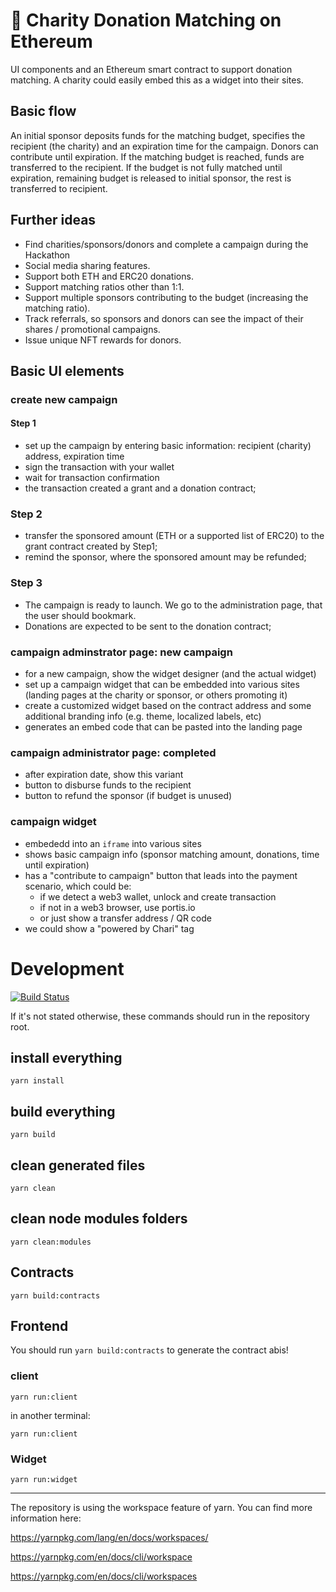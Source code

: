 # 💸 Charity Donation Matching on Ethereum

UI components and an Ethereum smart contract to support donation matching. A charity could easily embed this as a widget into their sites.

## Basic flow
An initial sponsor deposits funds for the matching budget, specifies the recipient (the charity) and an expiration time for the campaign. Donors can contribute until expiration. If the matching budget is reached, funds are transferred to the recipient. If the budget is not fully matched until expiration, remaining budget is released to initial sponsor, the rest is transferred to recipient.

## Further ideas
* Find charities/sponsors/donors and complete a campaign during the Hackathon
* Social media sharing features.
* Support both ETH and ERC20 donations.
* Support matching ratios other than 1:1. 
* Support multiple sponsors contributing to the budget (increasing the matching ratio).
* Track referrals, so sponsors and donors can see the impact of their shares / promotional campaigns.
* Issue unique NFT rewards for donors.


## Basic UI elements 

### create new campaign

#### Step 1
 * set up the campaign by entering basic information: recipient (charity) address, expiration time
 * sign the transaction with your wallet
 * wait for transaction confirmation
 * the transaction created a grant and a donation contract; 

### Step 2
 * transfer the sponsored amount (ETH or a supported list of ERC20) to the grant contract created by Step1;
 * remind the sponsor, where the sponsored amount may be refunded;

### Step 3
 * The campaign is ready to launch. We go to the administration page, that the user should bookmark.
 * Donations are expected to be sent to the donation contract;

### campaign adminstrator page: new campaign
 * for a new campaign, show the widget designer (and the actual widget)
 * set up a campaign widget that can be embedded into various sites (landing pages at the charity or sponsor, or others promoting it)
 * create a customized widget based on the contract address and some additional branding info (e.g. theme, localized labels, etc)
 * generates an embed code that can be pasted into the landing page

### campaign administrator page: completed
 * after expiration date, show this variant
 * button to disburse funds to the recipient
 * button to refund the sponsor (if budget is unused)

### campaign widget
 * embededd into an `iframe` into various sites
 * shows basic campaign info (sponsor matching amount, donations, time until expiration)
 * has a "contribute to campaign" button that leads into the payment scenario, which could be:
   * if we detect a web3 wallet, unlock and create transaction
   * if not in a web3 browser, use portis.io
   * or just show a transfer address / QR code
 * we could show a "powered by Chari" tag


# Development

[![Build Status](https://travis-ci.org/DecentLabs/DonationMatching.svg?branch=master)](https://travis-ci.org/DecentLabs/DonationMatching)

If it's not stated otherwise, these commands should run in the repository root.

## install everything
```
yarn install
```


## build everything
```
yarn build
```

## clean generated files
```
yarn clean
```

## clean node modules folders
```
yarn clean:modules
```

## Contracts

```
yarn build:contracts
```

## Frontend

You should run `yarn build:contracts` to generate the contract abis!

### client
```
yarn run:client
```
in another terminal:
```
yarn run:client
```

### Widget
```
yarn run:widget
```

---
The repository is using the workspace feature of yarn. 
You can find more information here:

https://yarnpkg.com/lang/en/docs/workspaces/

https://yarnpkg.com/en/docs/cli/workspace

https://yarnpkg.com/en/docs/cli/workspaces
